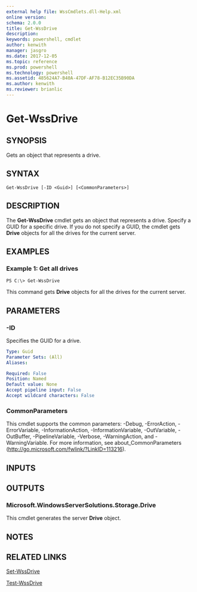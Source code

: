 ```yaml
---
external help file: WssCmdlets.dll-Help.xml
online version: 
schema: 2.0.0
title: Get-WssDrive
description: 
keywords: powershell, cmdlet
author: kenwith
manager: jasgro
ms.date: 2017-12-05
ms.topic: reference
ms.prod: powershell
ms.technology: powershell
ms.assetid: 485624A7-B40A-47DF-AF78-B12EC35B90DA
ms.author: kenwith
ms.reviewer: brianlic
---
```


# Get-WssDrive

## SYNOPSIS
Gets an object that represents a drive.

## SYNTAX

```
Get-WssDrive [-ID <Guid>] [<CommonParameters>]
```

## DESCRIPTION
The **Get-WssDrive** cmdlet gets an object that represents a drive.
Specify a GUID for a specific drive.
If you do not specify a GUID, the cmdlet gets **Drive** objects for all the drives for the current server.

## EXAMPLES

### Example 1: Get all drives
```
PS C:\> Get-WssDrive
```

This command gets **Drive** objects for all the drives for the current server.

## PARAMETERS

### -ID
Specifies the GUID for a drive.

```yaml
Type: Guid
Parameter Sets: (All)
Aliases: 

Required: False
Position: Named
Default value: None
Accept pipeline input: False
Accept wildcard characters: False
```

### CommonParameters
This cmdlet supports the common parameters: -Debug, -ErrorAction, -ErrorVariable, -InformationAction, -InformationVariable, -OutVariable, -OutBuffer, -PipelineVariable, -Verbose, -WarningAction, and -WarningVariable. For more information, see about_CommonParameters (http://go.microsoft.com/fwlink/?LinkID=113216).

## INPUTS

## OUTPUTS

### Microsoft.WindowsServerSolutions.Storage.Drive
This cmdlet generates the server **Drive** object.

## NOTES

## RELATED LINKS

[Set-WssDrive](./Set-WssDrive.md)

[Test-WssDrive](./Test-WssDrive.md)

